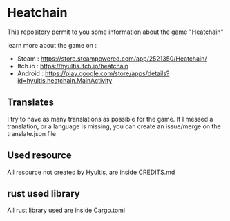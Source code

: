 # Heatchain

This repository permit to you some information about the game "Heatchain"

learn more about the game on : 
* Steam : https://store.steampowered.com/app/2521350/Heatchain/
* Itch.io : https://hyultis.itch.io/heatchain
* Android : https://play.google.com/store/apps/details?id=hyultis.heatchain.MainActivity

## Translates

I try to have as many translations as possible for the game.
If I messed a translation, or a language is missing, you can create an issue/merge on the translate.json file

## Used resource

All resource not created by Hyultis, are inside CREDITS.md

## rust used library

All rust library used are inside Cargo.toml

